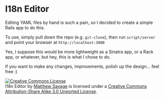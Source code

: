 I18n Editor
===========

Editing YAML files by hand is such a pain, so I decided to create a simple Rails app to do this.

To use, simply pull down the repo (e.g. `git-clone`), then run `script/server` and point your browser at `http://localhost:3000`

Yes, I suppose this would be more lightweight as a Sinatra app, or a Rack app, or whatever, but hey, this is
what I chose to do.

If you want to make any changes, improvements, polish up the design... feel free :)

<a rel="license" href="http://creativecommons.org/licenses/by-sa/3.0/"><img alt="Creative Commons License" style="border-width:0" src="http://i.creativecommons.org/l/by-sa/3.0/88x31.png" /></a><br /><span xmlns:dc="http://purl.org/dc/elements/1.1/" href="http://purl.org/dc/dcmitype/Text" property="dc:title" rel="dc:type">I18n Editor</span> by <a xmlns:cc="http://creativecommons.org/ns#" href="http://www.amasses.net" property="cc:attributionName" rel="cc:attributionURL">Matthew Savage</a> is licensed under a <a rel="license" href="http://creativecommons.org/licenses/by-sa/3.0/">Creative Commons Attribution-Share Alike 3.0 Unported License</a>.
